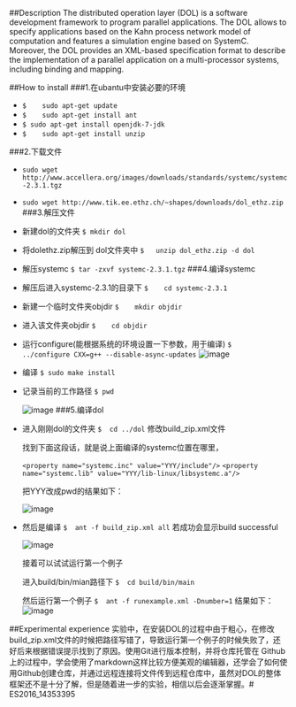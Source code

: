 ##Description
The distributed operation layer (DOL) is a software development framework to program parallel applications. The DOL allows to specify applications based on the Kahn process network model of computation and features a simulation engine based on SystemC. Moreover, the DOL provides an XML-based specification format to describe the implementation of a parallel application on a multi-processor systems, including binding and mapping.

##How to install
###1.在ubantu中安装必要的环境
* `$	sudo apt-get update`
* `$	sudo apt-get install ant`
* `$ sudo apt-get install openjdk-7-jdk`
* `$	sudo apt-get install unzip`

###2.下载文件
* `sudo wget http://www.accellera.org/images/downloads/standards/systemc/systemc-2.3.1.tgz`
* `sudo wget http://www.tik.ee.ethz.ch/~shapes/downloads/dol_ethz.zip`
###3.解压文件
* 新建dol的文件夹  `$	mkdir dol`
* 将dolethz.zip解压到 dol文件夹中  `$	unzip dol_ethz.zip -d dol`
* 解压systemc  `$	tar -zxvf systemc-2.3.1.tgz`
###4.编译systemc
* 解压后进入systemc-2.3.1的目录下
      `$	cd systemc-2.3.1`
* 新建一个临时文件夹objdir
      `$	mkdir objdir`
* 进入该文件夹objdir
      `$	cd objdir`
* 运行configure(能根据系统的环境设置一下参数，用于编译)
      `$	../configure CXX=g++ --disable-async-updates`
![image](https://cloud.githubusercontent.com/assets/22701016/19220354/18498242-8e5e-11e6-85bf-650cfcba3094.PNG)
* 编译
 `$	sudo make install`
* 记录当前的工作路径
 `$	pwd`

	![image](https://cloud.githubusercontent.com/assets/22701016/19220352/1846e406-8e5e-11e6-9ffb-485047a3b5cf.PNG)
###5.编译dol  
* 进入刚刚dol的文件夹
`$	cd ../dol`  修改build_zip.xml文件
       
	找到下面这段话，就是说上面编译的systemc位置在哪里，

     `<property name="systemc.inc" value="YYY/include"/>`
     `<property name="systemc.lib" value="YYY/lib-linux/libsystemc.a"/>`

     把YYY改成pwd的结果如下：

    ![image](https://cloud.githubusercontent.com/assets/22701016/19220351/1845cd82-8e5e-11e6-959f-5f68ae254c10.PNG)
* 然后是编译
`$	ant -f build_zip.xml all` 若成功会显示build successful

    ![image](https://cloud.githubusercontent.com/assets/22701016/19220353/18479e6e-8e5e-11e6-86b6-1b99ac465c2d.PNG)

     接着可以试试运行第一个例子

    进入build/bin/mian路径下
`$	cd build/bin/main`

     然后运行第一个例子
`$	ant -f runexample.xml -Dnumber=1` 结果如下：
![image](https://cloud.githubusercontent.com/assets/22701016/19220355/184c3172-8e5e-11e6-98fc-2c54e3b71ac0.PNG)

##Experimental experience
实验中，在安装DOL的过程中由于粗心，在修改build_zip.xml文件的时候把路径写错了，导致运行第一个例子的时候失败了，还好后来根据错误提示找到了原因。使用Git进行版本控制，并将仓库托管在 Github上的过程中，学会使用了markdown这样比较方便美观的编辑器，还学会了如何使用Github创建仓库，并通过远程连接将文件传到远程仓库中，虽然对DOL的整体框架还不是十分了解，但是随着进一步的实验，相信以后会逐渐掌握。# ES2016_14353395
